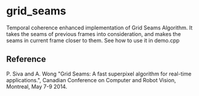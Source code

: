 # grid_seams
Temporal coherence enhanced implementation of Grid Seams Algorithm. It takes the seams of previous frames into consideration, and makes the seams in current frame closer to them.
See how to use it in demo.cpp

## Reference
P. Siva and A. Wong "Grid Seams: A fast superpixel algorithm for real-time applications.", Canadian Conference on Computer and Robot Vision, Montreal, May 7-9 2014.
